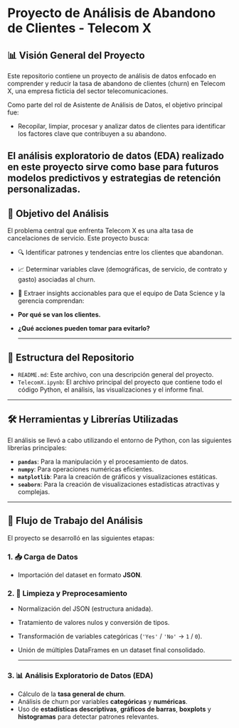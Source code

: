# Proyecto de Análisis de Abandono de Clientes - Telecom X

## 📊 Visión General del Proyecto
Este repositorio contiene un proyecto de análisis de datos enfocado en comprender y reducir la tasa de abandono de clientes (churn) en Telecom X, una empresa ficticia del sector telecomunicaciones.

Como parte del rol de Asistente de Análisis de Datos, el objetivo principal fue:

- Recopilar, limpiar, procesar y analizar datos de clientes para identificar los factores clave que contribuyen a su abandono.

El análisis exploratorio de datos (EDA) realizado en este proyecto sirve como base para futuros modelos predictivos y estrategias de retención personalizadas.
---
## 🎯 Objetivo del Análisis

El problema central que enfrenta Telecom X es una alta tasa de cancelaciones de servicio. Este proyecto busca:

* 🔍 Identificar patrones y tendencias entre los clientes que abandonan.

* 📈 Determinar variables clave (demográficas, de servicio, de contrato y gasto) asociadas al churn.

* 🧠 Extraer insights accionables para que el equipo de Data Science y la gerencia comprendan:

* **Por qué se van los clientes.**

* **¿Qué acciones pueden tomar para evitarlo?**

  ---

## 📂 Estructura del Repositorio

* `README.md`: Este archivo, con una descripción general del proyecto.
* `TelecomX.ipynb`: El archivo principal del proyecto que contiene todo el código Python, el análisis, las visualizaciones y el informe final.
---

## 🛠️ Herramientas y Librerías Utilizadas

El análisis se llevó a cabo utilizando el entorno de Python, con las siguientes librerías principales:

* **`pandas`**: Para la manipulación y el procesamiento de datos.
* **`numpy`**: Para operaciones numéricas eficientes.
* **`matplotlib`**: Para la creación de gráficos y visualizaciones estáticas.
* **`seaborn`**: Para la creación de visualizaciones estadísticas atractivas y complejas.
---
## 🚀 Flujo de Trabajo del Análisis

El proyecto se desarrolló en las siguientes etapas:

### 1. 📥 Carga de Datos
- Importación del dataset en formato **JSON**.

### 2. 🧹 Limpieza y Preprocesamiento
- Normalización del JSON (estructura anidada).
- Tratamiento de valores nulos y conversión de tipos.
- Transformación de variables categóricas (`'Yes'` / `'No'` → `1` / `0`).
- Unión de múltiples DataFrames en un dataset final consolidado.

  ---
### 3. 📊 Análisis Exploratorio de Datos (EDA)
- Cálculo de la **tasa general de churn**.
- Análisis de churn por variables **categóricas** y **numéricas**.
- Uso de **estadísticas descriptivas**, **gráficos de barras**, **boxplots** y **histogramas** para detectar patrones relevantes.
